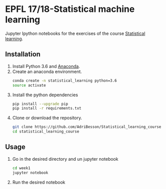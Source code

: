 # EPFL 17/18-Statistical machine learning

[Statistical learning]:http://edu.epfl.ch/coursebook/fr/statistical-learning-MATH-412$
[Anaconda]:https://anaconda.org/anaconda/python
Jupyter Ipython notebooks for the exercises of the course [Statistical learning].


## Installation
1. Install Python 3.6 and [Anaconda].
1. Create an anaconda environment.
    ```bash
    conda create -n statistical_learning python=3.6
    source activate
    ```
1. Install the python dependencies
    ```bash
    pip install --upgrade pip
    pip install -r requirements.txt
    ```
1. Clone or download the repository.
    ```bash
    git clone https://github.com/AdriBesson/Statistical_learning_course
    cd statistical_learning_course
    ```

## Usage
1. Go in the desired directory and un jupyter notebook
    ```bash
    cd week1
    jupyter notebook
    ```
1. Run the desired notebook
